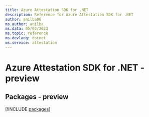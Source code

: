 ```yaml
---
title: Azure Attestation SDK for .NET
description: Reference for Azure Attestation SDK for .NET
author: anilba06
ms.author: anilba
ms.data: 05/03/2023
ms.topic: reference
ms.devlang: dotnet
ms.service: attestation
---
```

# Azure Attestation SDK for .NET - preview
## Packages - preview
[!INCLUDE [packages](attestation-index.md)]